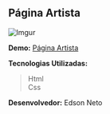 ## Página Artista
![Imgur](http://academiadosneuronios.com.br/site/wp-content/uploads/2018/06/html_css.png)

**Demo:** [Página Artista](https://3dsonneto.github.io/pagina-mj/)

**Tecnologias Utilizadas:**
>Html  
>Css  

**Desenvolvedor:** Edson Neto
